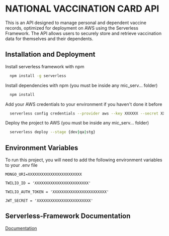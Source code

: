 
# NATIONAL VACCINATION CARD API

This is an API designed to manage personal and dependent vaccine records, optimized for deployment on AWS using the Serverless Framework. The API allows users to securely store and retrieve vaccination data for themselves and their dependents.



## Installation and Deployment

Install serverless framework with npm

```bash
  npm install -g serverless
```

Install dependencies with npm (you must be inside any mic_serv... folder)

```bash
  npm install
```

Add your AWS credentials to your environment if you haven't done it before
 
```bash
  serverless config credentials --provider aws --key XXXXXX --secret XXXXXXXXXXXXXXXXXX
```

Deploy the project to AWS (you must be inside any mic_serv... folder)

```bash
  serverless deploy --stage {dev|qa|stg}
```
    
## Environment Variables

To run this project, you will need to add the following environment variables to your .env file

`MONGO_URI=XXXXXXXXXXXXXXXXXXXXXXXX`

`TWILIO_ID = 'XXXXXXXXXXXXXXXXXXXXXXXX'`

`TWILIO_AUTH_TOKEN = 'XXXXXXXXXXXXXXXXXXXXXXXX'`

`JWT_SECRET = 'XXXXXXXXXXXXXXXXXXXXXXXX'`

## Serverless-Framework Documentation

[Documentation](https://www.serverless.com/framework/docs/tutorial)


